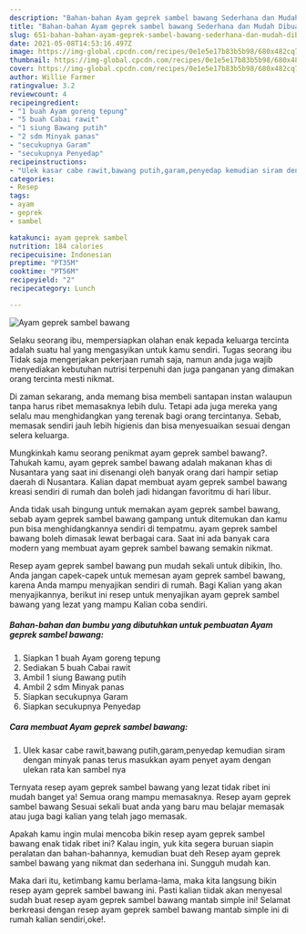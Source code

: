 ```yaml
---
description: "Bahan-bahan Ayam geprek sambel bawang Sederhana dan Mudah Dibuat"
title: "Bahan-bahan Ayam geprek sambel bawang Sederhana dan Mudah Dibuat"
slug: 651-bahan-bahan-ayam-geprek-sambel-bawang-sederhana-dan-mudah-dibuat
date: 2021-05-08T14:53:16.497Z
image: https://img-global.cpcdn.com/recipes/0e1e5e17b83b5b98/680x482cq70/ayam-geprek-sambel-bawang-foto-resep-utama.jpg
thumbnail: https://img-global.cpcdn.com/recipes/0e1e5e17b83b5b98/680x482cq70/ayam-geprek-sambel-bawang-foto-resep-utama.jpg
cover: https://img-global.cpcdn.com/recipes/0e1e5e17b83b5b98/680x482cq70/ayam-geprek-sambel-bawang-foto-resep-utama.jpg
author: Willie Farmer
ratingvalue: 3.2
reviewcount: 4
recipeingredient:
- "1 buah Ayam goreng tepung"
- "5 buah Cabai rawit"
- "1 siung Bawang putih"
- "2 sdm Minyak panas"
- "secukupnya Garam"
- "secukupnya Penyedap"
recipeinstructions:
- "Ulek kasar cabe rawit,bawang putih,garam,penyedap kemudian siram dengan minyak panas terus masukkan ayam penyet ayam dengan ulekan rata kan sambel nya"
categories:
- Resep
tags:
- ayam
- geprek
- sambel

katakunci: ayam geprek sambel 
nutrition: 184 calories
recipecuisine: Indonesian
preptime: "PT35M"
cooktime: "PT56M"
recipeyield: "2"
recipecategory: Lunch

---
```



![Ayam geprek sambel bawang](https://img-global.cpcdn.com/recipes/0e1e5e17b83b5b98/680x482cq70/ayam-geprek-sambel-bawang-foto-resep-utama.jpg)

Selaku seorang ibu, mempersiapkan olahan enak kepada keluarga tercinta adalah suatu hal yang mengasyikan untuk kamu sendiri. Tugas seorang ibu Tidak saja mengerjakan pekerjaan rumah saja, namun anda juga wajib menyediakan kebutuhan nutrisi terpenuhi dan juga panganan yang dimakan orang tercinta mesti nikmat.

Di zaman  sekarang, anda memang bisa membeli santapan instan walaupun tanpa harus ribet memasaknya lebih dulu. Tetapi ada juga mereka yang selalu mau menghidangkan yang terenak bagi orang tercintanya. Sebab, memasak sendiri jauh lebih higienis dan bisa menyesuaikan sesuai dengan selera keluarga. 



Mungkinkah kamu seorang penikmat ayam geprek sambel bawang?. Tahukah kamu, ayam geprek sambel bawang adalah makanan khas di Nusantara yang saat ini disenangi oleh banyak orang dari hampir setiap daerah di Nusantara. Kalian dapat membuat ayam geprek sambel bawang kreasi sendiri di rumah dan boleh jadi hidangan favoritmu di hari libur.

Anda tidak usah bingung untuk memakan ayam geprek sambel bawang, sebab ayam geprek sambel bawang gampang untuk ditemukan dan kamu pun bisa menghidangkannya sendiri di tempatmu. ayam geprek sambel bawang boleh dimasak lewat berbagai cara. Saat ini ada banyak cara modern yang membuat ayam geprek sambel bawang semakin nikmat.

Resep ayam geprek sambel bawang pun mudah sekali untuk dibikin, lho. Anda jangan capek-capek untuk memesan ayam geprek sambel bawang, karena Anda mampu menyajikan sendiri di rumah. Bagi Kalian yang akan menyajikannya, berikut ini resep untuk menyajikan ayam geprek sambel bawang yang lezat yang mampu Kalian coba sendiri.

<!--inarticleads1-->

##### Bahan-bahan dan bumbu yang dibutuhkan untuk pembuatan Ayam geprek sambel bawang:

1. Siapkan 1 buah Ayam goreng tepung
1. Sediakan 5 buah Cabai rawit
1. Ambil 1 siung Bawang putih
1. Ambil 2 sdm Minyak panas
1. Siapkan secukupnya Garam
1. Siapkan secukupnya Penyedap




<!--inarticleads2-->

##### Cara membuat Ayam geprek sambel bawang:

1. Ulek kasar cabe rawit,bawang putih,garam,penyedap kemudian siram dengan minyak panas terus masukkan ayam penyet ayam dengan ulekan rata kan sambel nya




Ternyata resep ayam geprek sambel bawang yang lezat tidak ribet ini mudah banget ya! Semua orang mampu memasaknya. Resep ayam geprek sambel bawang Sesuai sekali buat anda yang baru mau belajar memasak atau juga bagi kalian yang telah jago memasak.

Apakah kamu ingin mulai mencoba bikin resep ayam geprek sambel bawang enak tidak ribet ini? Kalau ingin, yuk kita segera buruan siapin peralatan dan bahan-bahannya, kemudian buat deh Resep ayam geprek sambel bawang yang nikmat dan sederhana ini. Sungguh mudah kan. 

Maka dari itu, ketimbang kamu berlama-lama, maka kita langsung bikin resep ayam geprek sambel bawang ini. Pasti kalian tiidak akan menyesal sudah buat resep ayam geprek sambel bawang mantab simple ini! Selamat berkreasi dengan resep ayam geprek sambel bawang mantab simple ini di rumah kalian sendiri,oke!.

